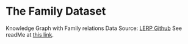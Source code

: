 # The Family Dataset
Knowledge Graph with Family relations
Data Source: [LERP Github](https://github.com/Glaciohound/LERP) 
See readMe at [this link](https://gitlab.inria.fr/luwerner/nesy_benchmark/-/blob/main/family/family_readme.md).




